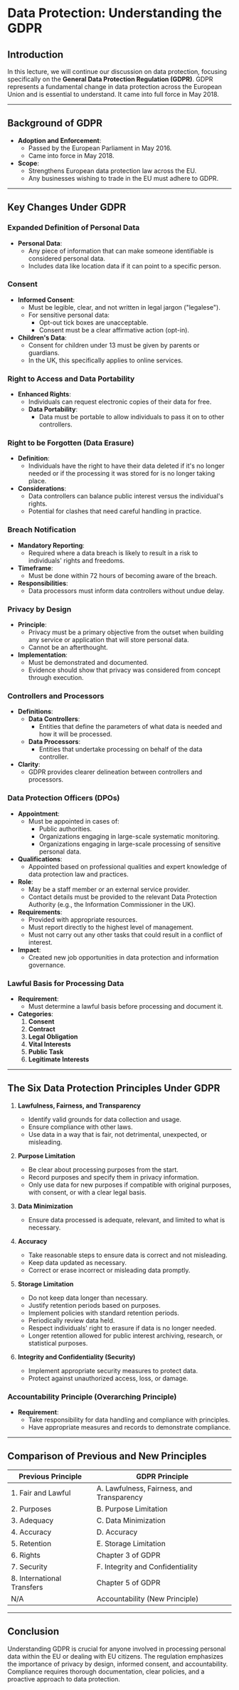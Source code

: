# Data Protection: Understanding the GDPR

## Introduction

In this lecture, we will continue our discussion on data protection, focusing specifically on the **General Data Protection Regulation (GDPR)**. GDPR represents a fundamental change in data protection across the European Union and is essential to understand. It came into full force in May 2018.

---

## Background of GDPR

- **Adoption and Enforcement**:
  - Passed by the European Parliament in May 2016.
  - Came into force in May 2018.
- **Scope**:
  - Strengthens European data protection law across the EU.
  - Any businesses wishing to trade in the EU must adhere to GDPR.

---

## Key Changes Under GDPR

### Expanded Definition of Personal Data

- **Personal Data**:
  - Any piece of information that can make someone identifiable is considered personal data.
  - Includes data like location data if it can point to a specific person.

### Consent

- **Informed Consent**:
  - Must be legible, clear, and not written in legal jargon ("legalese").
  - For sensitive personal data:
    - Opt-out tick boxes are unacceptable.
    - Consent must be a clear affirmative action (opt-in).
- **Children's Data**:
  - Consent for children under 13 must be given by parents or guardians.
  - In the UK, this specifically applies to online services.

### Right to Access and Data Portability

- **Enhanced Rights**:
  - Individuals can request electronic copies of their data for free.
  - **Data Portability**:
    - Data must be portable to allow individuals to pass it on to other controllers.

### Right to be Forgotten (Data Erasure)

- **Definition**:
  - Individuals have the right to have their data deleted if it's no longer needed or if the processing it was stored for is no longer taking place.
- **Considerations**:
  - Data controllers can balance public interest versus the individual's rights.
  - Potential for clashes that need careful handling in practice.

### Breach Notification

- **Mandatory Reporting**:
  - Required where a data breach is likely to result in a risk to individuals' rights and freedoms.
- **Timeframe**:
  - Must be done within 72 hours of becoming aware of the breach.
- **Responsibilities**:
  - Data processors must inform data controllers without undue delay.

### Privacy by Design

- **Principle**:
  - Privacy must be a primary objective from the outset when building any service or application that will store personal data.
  - Cannot be an afterthought.
- **Implementation**:
  - Must be demonstrated and documented.
  - Evidence should show that privacy was considered from concept through execution.

### Controllers and Processors

- **Definitions**:
  - **Data Controllers**:
    - Entities that define the parameters of what data is needed and how it will be processed.
  - **Data Processors**:
    - Entities that undertake processing on behalf of the data controller.
- **Clarity**:
  - GDPR provides clearer delineation between controllers and processors.

### Data Protection Officers (DPOs)

- **Appointment**:
  - Must be appointed in cases of:
    - Public authorities.
    - Organizations engaging in large-scale systematic monitoring.
    - Organizations engaging in large-scale processing of sensitive personal data.
- **Qualifications**:
  - Appointed based on professional qualities and expert knowledge of data protection law and practices.
- **Role**:
  - May be a staff member or an external service provider.
  - Contact details must be provided to the relevant Data Protection Authority (e.g., the Information Commissioner in the UK).
- **Requirements**:
  - Provided with appropriate resources.
  - Must report directly to the highest level of management.
  - Must not carry out any other tasks that could result in a conflict of interest.
- **Impact**:
  - Created new job opportunities in data protection and information governance.

### Lawful Basis for Processing Data

- **Requirement**:
  - Must determine a lawful basis before processing and document it.
- **Categories**:
  1. **Consent**
  2. **Contract**
  3. **Legal Obligation**
  4. **Vital Interests**
  5. **Public Task**
  6. **Legitimate Interests**

---

## The Six Data Protection Principles Under GDPR

1. **Lawfulness, Fairness, and Transparency**
   - Identify valid grounds for data collection and usage.
   - Ensure compliance with other laws.
   - Use data in a way that is fair, not detrimental, unexpected, or misleading.

2. **Purpose Limitation**
   - Be clear about processing purposes from the start.
   - Record purposes and specify them in privacy information.
   - Only use data for new purposes if compatible with original purposes, with consent, or with a clear legal basis.

3. **Data Minimization**
   - Ensure data processed is adequate, relevant, and limited to what is necessary.

4. **Accuracy**
   - Take reasonable steps to ensure data is correct and not misleading.
   - Keep data updated as necessary.
   - Correct or erase incorrect or misleading data promptly.

5. **Storage Limitation**
   - Do not keep data longer than necessary.
   - Justify retention periods based on purposes.
   - Implement policies with standard retention periods.
   - Periodically review data held.
   - Respect individuals' right to erasure if data is no longer needed.
   - Longer retention allowed for public interest archiving, research, or statistical purposes.

6. **Integrity and Confidentiality (Security)**
   - Implement appropriate security measures to protect data.
   - Protect against unauthorized access, loss, or damage.

### Accountability Principle (Overarching Principle)

- **Requirement**:
  - Take responsibility for data handling and compliance with principles.
  - Have appropriate measures and records to demonstrate compliance.

---

## Comparison of Previous and New Principles

| Previous Principle               | GDPR Principle                       |
|----------------------------------|--------------------------------------|
| 1. Fair and Lawful               | A. Lawfulness, Fairness, and Transparency |
| 2. Purposes                      | B. Purpose Limitation                |
| 3. Adequacy                      | C. Data Minimization                 |
| 4. Accuracy                      | D. Accuracy                          |
| 5. Retention                     | E. Storage Limitation                |
| 6. Rights                        | Chapter 3 of GDPR                    |
| 7. Security                      | F. Integrity and Confidentiality      |
| 8. International Transfers       | Chapter 5 of GDPR                    |
| N/A                              | Accountability (New Principle)        |

---

## Conclusion

Understanding GDPR is crucial for anyone involved in processing personal data within the EU or dealing with EU citizens. The regulation emphasizes the importance of privacy by design, informed consent, and accountability. Compliance requires thorough documentation, clear policies, and a proactive approach to data protection.